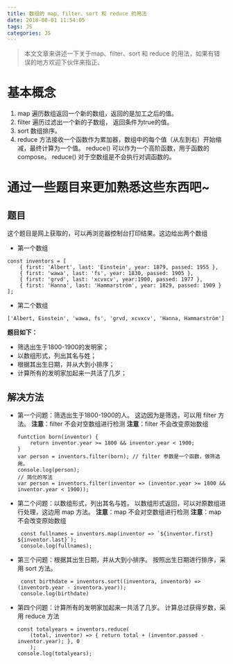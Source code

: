 ```yaml
---
title: 数组的 map、filter、sort 和 reduce 的用法
date: 2018-08-01 11:54:05
tags: JS
categories: JS
---
```


> 本文文章来讲述一下关于map、filter、sort 和 reduce 的用法，如果有错误的地方欢迎下伙伴来指正、

<!-- more -->

# 基本概念

1. map 遍历数组返回一个新的数组，返回的是加工之后的值。
2. filter 遍历过滤出一个新的子数组， 返回条件为true的值。
3. sort 数组排序。
4. reduce 方法接收一个函数作为累加器，数组中的每个值（从左到右）开始缩减，最终计算为一个值。
    reduce() 可以作为一个高阶函数，用于函数的 compose。
    reduce() 对于空数组是不会执行对调函数的。

# 通过一些题目来更加熟悉这些东西吧~
## 题目
这个题目是网上获取的，可以再浏览器控制台打印结果。这边给出两个数组
* 第一个数组
```
const inventors = [
    { first: 'Albert', last: 'Einstein', year: 1879, passed: 1955 },
    { first: 'wawa', last: 'fs', year: 1830, passed: 1905 },
    { first: 'grvd', last: 'xcvxcv', year:1900, passed: 1977 },
    { first: 'Hanna', last: 'Hammarström', year: 1829, passed: 1909 }
];
```
* 第二个数组
```
['Albert, Einstein', 'wawa, fs', 'grvd, xcvxcv', 'Hanna, Hammarström']
```

**题目如下：**
* 筛选出生于1800-1900的发明家；
* 以数组形式，列出其名与姓；
* 根据其出生日期，并从大到小排序；
* 计算所有的发明家加起来一共活了几岁；

## 解决方法
* 第一个问题：筛选出生于1800-1900的人。
  这边因为是筛选，可以用 filter 方法。
  **注意**：filter 不会对空数组进行检测
  **注意**：filter 不会改变原始数组
  ```
  funtction born(inventor) {
      return inventor.year >= 1800 && inventor.year < 1900;
  }
  var person = inventors.filter(born); // filter 参数是一个函数，做筛选用。
  console.log(person);
  // 简化的写法
  var person = inventors.filter(inventor => (inventor.year >= 1800 && inventor.year < 1900));
  ```

* 第二个问题：以数组形式，列出其名与姓。
  以数组形式返回，可以对原数组进行处理，这边用 map 方法。
  **注意**：map 不会对空数组进行检测
  **注意**：map 不会改变原始数组
  ```
   const fullnames = inventors.map(inventor => `${inventor.first} ${inventor.last}`);
   console.log(fullnames);
  ```
* 第三个问题：根据其出生日期，并从大到小排序。
  按照出生日期进行排序，采用 sort 方法。
  ```
   const birthdate = inventors.sort((inventora, inventorb) => (inventorb.year - inventora.year));
   console.log(birthdate)
  ```
* 第四个问题：计算所有的发明家加起来一共活了几岁。
  计算总过获得岁数，采用 reduce 方法
  ```
  const totalyears = inventors.reduce(
      (total, inventor) => { return total + (inventor.passed - inventor.year); }, 0
      );
  console.log(totalyears);
  ```

